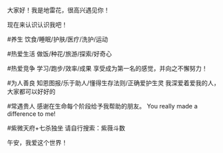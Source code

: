 大家好！我是地雷花，很高兴遇见你！

现在来认识认识我吧！

#养生
  饮食/睡眠/护肤/医疗/洗护/运动

#热爱生活
  做饭/种花/旅游/探索/好奇心

#热爱竞争
  学习/跑步/效率/成果
  享受成为第一名的感觉，并向之不懈努力！

#为人善良
  知恩图报/乐于助人/懂得生存法则/正确爱护生灵
  我深爱着爱我的人，大家都可以好好的
  
#常遇贵人
  感谢在生命每个阶段给予我帮助的朋友。
  You really made a difference to me!

#紫微天府+七杀独坐
  请自行搜索：紫薇斗数

午安，我爱这个世界！
